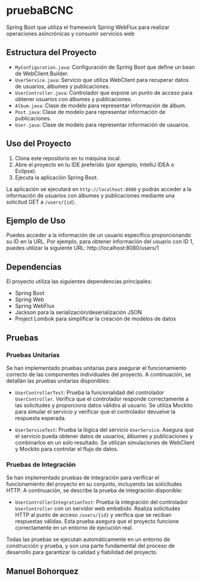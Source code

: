# pruebaBCNC
Spring Boot que utiliza el framework Spring WebFlux para realizar operaciones asincrónicas y consumir servicios web

## Estructura del Proyecto

- `MyConfiguration.java`: Configuración de Spring Boot que define un bean de WebClient.Builder.
- `UserService.java`: Servicio que utiliza WebClient para recuperar datos de usuarios, álbumes y publicaciones.
- `UserController.java`: Controlador que expone un punto de acceso para obtener usuarios con álbumes y publicaciones.
- `Album.java`: Clase de modelo para representar información de álbum.
- `Post.java`: Clase de modelo para representar información de publicaciones.
- `User.java`: Clase de modelo para representar información de usuarios.

## Uso del Proyecto

1. Clona este repositorio en tu máquina local.
2. Abre el proyecto en tu IDE preferido (por ejemplo, IntelliJ IDEA o Eclipse).
3. Ejecuta la aplicación Spring Boot.

La aplicación se ejecutará en `http://localhost:8080` y podrás acceder a la información de usuarios con álbumes y publicaciones mediante una solicitud GET a `/users/{id}`.

## Ejemplo de Uso

Puedes acceder a la información de un usuario específico proporcionando su ID en la URL. Por ejemplo, para obtener información del usuario con ID 1, puedes utilizar la siguiente URL:
http://localhost:8080/users/1

## Dependencias

El proyecto utiliza las siguientes dependencias principales:

- Spring Boot
- Spring Web
- Spring WebFlux
- Jackson para la serialización/deserialización JSON
- Project Lombok para simplificar la creación de modelos de datos

## Pruebas

### Pruebas Unitarias

Se han implementado pruebas unitarias para asegurar el funcionamiento correcto de las componentes individuales del proyecto. A continuación, se detallan las pruebas unitarias disponibles:

- `UserControllerTest`: Prueba la funcionalidad del controlador `UserController`. Verifica que el controlador responde correctamente a las solicitudes y proporciona datos válidos al usuario. Se utiliza Mockito para simular el servicio y verificar que el controlador devuelve la respuesta esperada.

- `UserServiceTest`: Prueba la lógica del servicio `UserService`. Asegura que el servicio pueda obtener datos de usuarios, álbumes y publicaciones y combinarlos en un solo resultado. Se utilizan simulaciones de WebClient y Mockito para controlar el flujo de datos.

### Pruebas de Integración

Se han implementado pruebas de integración para verificar el funcionamiento del proyecto en su conjunto, incluyendo las solicitudes HTTP. A continuación, se describe la prueba de integración disponible:

- `UserControllerIntegrationTest`: Prueba la integración del controlador `UserController` con un servidor web embebido. Realiza solicitudes HTTP al punto de acceso `/users/{id}` y verifica que se reciban respuestas válidas. Esta prueba asegura que el proyecto funcione correctamente en un entorno de ejecución real.

Todas las pruebas se ejecutan automáticamente en un entorno de construcción y prueba, y son una parte fundamental del proceso de desarrollo para garantizar la calidad y fiabilidad del proyecto.

## Manuel Bohorquez


